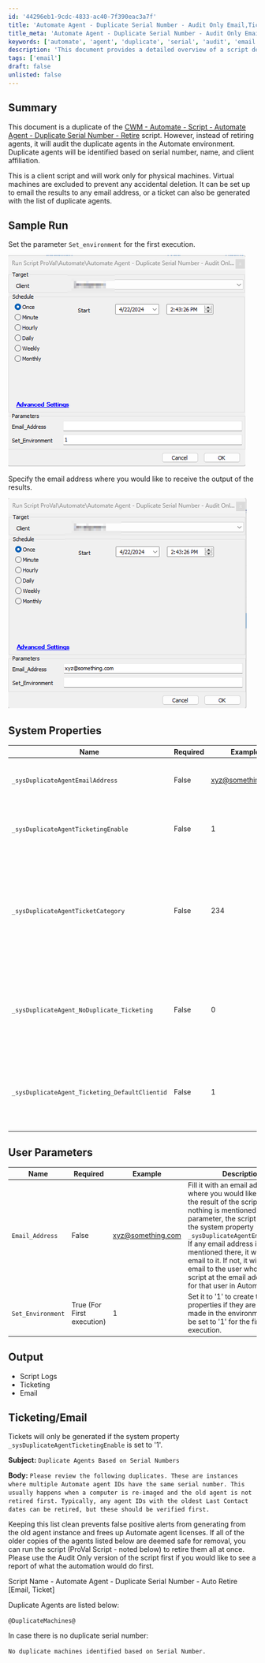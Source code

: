 ```yaml
---
id: '44296eb1-9cdc-4833-ac40-7f390eac3a7f'
title: 'Automate Agent - Duplicate Serial Number - Audit Only Email,Ticket'
title_meta: 'Automate Agent - Duplicate Serial Number - Audit Only Email,Ticket'
keywords: ['automate', 'agent', 'duplicate', 'serial', 'audit', 'email', 'ticketing']
description: 'This document provides a detailed overview of a script designed to audit duplicate agents in the Automate environment based on serial number, name, and client affiliation. It includes setup instructions, system properties, user parameters, and output details, ensuring effective management of duplicate agents.'
tags: ['email']
draft: false
unlisted: false
---
```


## Summary

This document is a duplicate of the [CWM - Automate - Script - Automate Agent - Duplicate Serial Number - Retire](https://proval.itglue.com/DOC-5081588-9095605) script. However, instead of retiring agents, it will audit the duplicate agents in the Automate environment. Duplicate agents will be identified based on serial number, name, and client affiliation.

This is a client script and will work only for physical machines. Virtual machines are excluded to prevent any accidental deletion. It can be set up to email the results to any email address, or a ticket can also be generated with the list of duplicate agents.

## Sample Run

Set the parameter `Set_environment` for the first execution.

![Sample Run Image 1](../../../static/img/Automate-Agent---Duplicate-Serial-Number---Audit-Only-Email,Ticket/image_1.png)

Specify the email address where you would like to receive the output of the results.

![Sample Run Image 2](../../../static/img/Automate-Agent---Duplicate-Serial-Number---Audit-Only-Email,Ticket/image_2.png)

## System Properties

| Name                                          | Required | Example                     | Description                                                                                                                                                                                                                                      |
|-----------------------------------------------|----------|-----------------------------|--------------------------------------------------------------------------------------------------------------------------------------------------------------------------------------------------------------------------------------------------|
| `_sysDuplicateAgentEmailAddress`              | False    | [xyz@something.com](mailto:xyz@something.com) | Universal email address where you would like to receive the list of duplicate agents.                                                                                                                                                        |
| `_sysDuplicateAgentTicketingEnable`           | False    | 1                           | Set to '1' if you would like to receive a ticket with a list of duplicate agents; otherwise, leave it blank or set to '0'.                                                                                                                  |
| `_sysDuplicateAgentTicketCategory`            | False    | 234                         | Mention the ticket creation category to direct the tickets to the right board in Manage. **Note:** If no ticket creation category is mentioned in this property, the script will use the universal ticket creation category mentioned in the global system property `MonitorTicketCategory`. |
| `_sysDuplicateAgent_NoDuplicate_Ticketing`    | False    | 0                           | Set its value to '1' to receive tickets/emails when there are no duplicate agents. The default value is '0', meaning by default, the script will not generate tickets/emails if no duplicate agents are found.                               |
| `_sysDuplicateAgent_Ticketing_DefaultClientid`| False    | 1                           | Client ID of the client under which tickets should be generated. The default value is '1', meaning tickets will be generated under the client whose client ID is '1' in the environment.                                                      |

## User Parameters

| Name             | Required                   | Example                     | Description                                                                                                                                                                                                                                      |
|------------------|----------------------------|-----------------------------|--------------------------------------------------------------------------------------------------------------------------------------------------------------------------------------------------------------------------------------------------|
| `Email_Address`   | False                      | [xyz@something.com](mailto:xyz@something.com) | Fill it with an email address where you would like to receive the result of the script. **Note:** If nothing is mentioned in this user parameter, the script will check the system property `_sysDuplicateAgentEmailAddress`. If any email address is mentioned there, it will send an email to it. If not, it will send the email to the user who ran the script at the email address used for that user in Automate. |
| `Set_Environment` | True (For First execution) | 1                           | Set it to '1' to create the system properties if they are not already made in the environment. It must be set to '1' for the first execution.                                                                                                   |

## Output

- Script Logs
- Ticketing
- Email

## Ticketing/Email

Tickets will only be generated if the system property `_sysDuplicateAgentTicketingEnable` is set to '1'.

**Subject:** `Duplicate Agents Based on Serial Numbers`

**Body:** `Please review the following duplicates. These are instances where multiple Automate agent IDs have the same serial number. This usually happens when a computer is re-imaged and the old agent is not retired first. Typically, any agent IDs with the oldest Last Contact dates can be retired, but these should be verified first.`

Keeping this list clean prevents false positive alerts from generating from the old agent instance and frees up Automate agent licenses. If all of the older copies of the agents listed below are deemed safe for removal, you can run the script (ProVal Script - noted below) to retire them all at once. Please use the Audit Only version of the script first if you would like to see a report of what the automation would do first.

Script Name - Automate Agent - Duplicate Serial Number - Auto Retire [Email, Ticket]

Duplicate Agents are listed below:

`@DuplicateMachines@`

In case there is no duplicate serial number:

`No duplicate machines identified based on Serial Number.`



